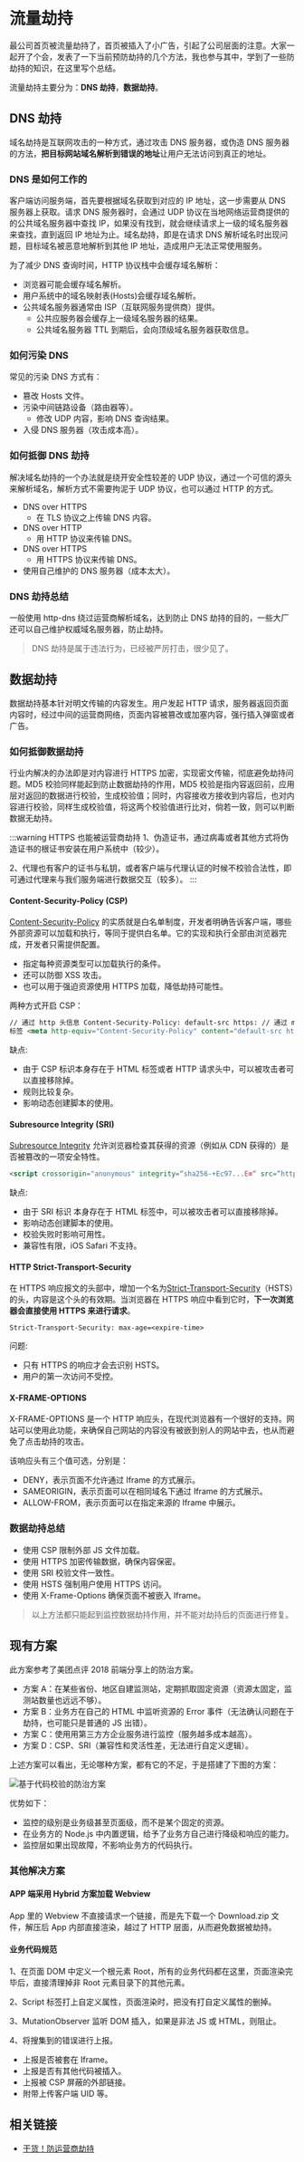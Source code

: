 # 流量劫持

最公司首页被流量劫持了，首页被插入了小广告，引起了公司层面的注意。大家一起开了个会，发表了一下当前预防劫持的几个方法，我也参与其中，学到了一些防劫持的知识，在这里写个总结。

流量劫持主要分为：**DNS 劫持**，**数据劫持**。

## DNS 劫持

域名劫持是互联网攻击的一种方式，通过攻击 DNS 服务器，或伪造 DNS 服务器的方法，**把目标网站域名解析到错误的地址**让用户无法访问到真正的地址。

### DNS 是如何工作的

客户端访问服务端，首先要根据域名获取到对应的 IP 地址，这一步需要从 DNS 服务器上获取。请求 DNS 服务器时，会通过 UDP 协议在当地网络运营商提供的的公共域名服务器中查找 IP，如果没有找到，就会继续请求上一级的域名服务器来查找，直到返回 IP 地址为止。域名劫持，即是在请求 DNS 解析域名时出现问题，目标域名被恶意地解析到其他 IP 地址，造成用户无法正常使用服务。

为了减少 DNS 查询时间，HTTP 协议栈中会缓存域名解析：

- 浏览器可能会缓存域名解析。
- 用户系统中的域名映射表(Hosts)会缓存域名解析。
- 公共域名服务器通常由 ISP（互联网服务提供商）提供。
  - 公共应服务器会缓存上一级域名服务器的结果。
  - 公共域名服务器 TTL 到期后，会向顶级域名服务器获取信息。

### 如何污染 DNS

常见的污染 DNS 方式有：

- 篡改 Hosts 文件。
- 污染中间链路设备（路由器等）。
  - 修改 UDP 内容，影响 DNS 查询结果。
- 入侵 DNS 服务器（攻击成本高）。

### 如何抵御 DNS 劫持

解决域名劫持的一个办法就是绕开安全性较差的 UDP 协议，通过一个可信的源头来解析域名，解析方式不需要拘泥于 UDP 协议，也可以通过 HTTP 的方式。

- DNS over HTTPS
  - 在 TLS 协议之上传输 DNS 内容。
- DNS over HTTP
  - 用 HTTP 协议来传输 DNS。
- DNS over HTTPS
  - 用 HTTPS 协议来传输 DNS。
- 使用自己维护的 DNS 服务器（成本太大）。

### DNS 劫持总结

一般使用 http-dns 绕过运营商解析域名，达到防止 DNS 劫持的目的，一些大厂还可以自己维护权威域名服务器，防止劫持。

> DNS 劫持是属于违法行为，已经被严厉打击，很少见了。

## 数据劫持

数据劫持基本针对明文传输的内容发生。用户发起 HTTP 请求，服务器返回页面内容时，经过中间的运营商网络，页面内容被篡改或加塞内容，强行插入弹窗或者广告。

### 如何抵御数据劫持

行业内解决的办法即是对内容进行 HTTPS 加密，实现密文传输，彻底避免劫持问题。MD5 校验同样能起到防止数据劫持的作用，MD5 校验是指内容返回前，应用层对返回的数据进行校验，生成校验值；同时，内容接收方接收到内容后，也对内容进行校验，同样生成校验值，将这两个校验值进行比对，倘若一致，则可以判断数据无劫持。

:::warning HTTPS 也能被运营商劫持
1、伪造证书，通过病毒或者其他方式将伪造证书的根证书安装在用户系统中（较少）。

2、代理也有客户的证书与私钥，或者客户端与代理认证的时候不校验合法性，即可通过代理来与我们服务端进行数据交互（较多）。
:::

#### Content-Security-Policy (CSP)

[Content-Security-Policy](https://developer.mozilla.org/zh-CN/docs/Web/HTTP/Headers/Content-Security-Policy__by_cnvoid) 的实质就是白名单制度，开发者明确告诉客户端，哪些外部资源可以加载和执行，等同于提供白名单。它的实现和执行全部由浏览器完成，开发者只需提供配置。

- 指定每种资源类型可以加载执⾏的条件。
- 还可以防御 XSS 攻击。
- 也可以⽤于强迫资源使用 HTTPS 加载，降低劫持可能性。

两种方式开启 CSP：

```html
// 通过 http 头信息 Content-Security-Policy: default-src https: // 通过 meta
标签 <meta http-equiv="Content-Security-Policy" content="default-src https:" />
```

缺点:

- 由于 CSP 标识本身存在于 HTML 标签或者 HTTP 请求头中，可以被攻击者可以直接移除掉。
- 规则⽐较复杂。
- 影响动态创建脚本的使⽤。

#### Subresource Integrity (SRI)

[Subresource Integrity](https://developer.mozilla.org/zh-CN/docs/Web/Security/子资源完整性) 允许浏览器检查其获得的资源（例如从 CDN 获得的）是否被篡改的一项安全特性。

```html
<script crossorigin="anonymous" integrity=“sha256-+Ec97...E=“ src=“https://a.com"></script>
```

缺点:

- 由于 SRI 标识 本身存在于 HTML 标签中，可以被攻击者可以直接移除掉。
- 影响动态创建脚本的使⽤。
- 校验失败时影响可⽤性。
- 兼容性有限，iOS Safari 不支持。

#### HTTP Strict-Transport-Security

在 HTTPS 响应报文的头部中，增加一个名为[Strict-Transport-Security](https://developer.mozilla.org/zh-CN/docs/Security/HTTP_Strict_Transport_Security)（HSTS）的头，内容是这个头的有效期。当浏览器在 HTTPS 响应中看到它时，**下一次浏览器会直接使用 HTTPS 来进行请求**。

```http
Strict-Transport-Security: max-age=<expire-time>
```

问题:

- 只有 HTTPS 的响应才会去识别 HSTS。
- ⽤户的第⼀次访问不受控。

#### X-FRAME-OPTIONS

X-FRAME-OPTIONS 是一个 HTTP 响应头，在现代浏览器有一个很好的支持。网站可以使用此功能，来确保自己网站的内容没有被嵌到别人的网站中去，也从而避免了点击劫持的攻击。

该响应头有三个值可选，分别是：

- DENY，表示页面不允许通过 Iframe 的方式展示。
- SAMEORIGIN，表示页面可以在相同域名下通过 Iframe 的方式展示。
- ALLOW-FROM，表示页面可以在指定来源的 Iframe 中展示。

### 数据劫持总结

- 使用 CSP 限制外部 JS 文件加载。
- 使用 HTTPS 加密传输数据，确保内容保密。
- 使用 SRI 校验文件一致性。
- 使用 HSTS 强制用户使用 HTTPS 访问。
- 使用 X-Frame-Options 确保页面不被嵌入 Iframe。

> 以上方法都只能起到监控数据劫持作用，并不能对劫持后的页面进行修复。

## 现有方案

此方案参考了美团点评 2018 前端分享上的防治方案。

- ⽅案 A：在某些省份、地区⾃建监测站，定期抓取固定资源（资源太固定，监测站数量也远远不够）。
- ⽅案 B：业务⽅在⾃己的 HTML 中监听资源的 Error 事件（⽆法确认问题在于劫持，也可能只是普通的 JS 出错）。
- ⽅案 C：使⽤用第三⽅方企业服务进⾏监控（服务越多成本越⾼）。
- ⽅案 D：CSP、SRI（兼容性和灵活性差，⽆法进行⾃定义逻辑）。

上述方案可以看出，无论哪种方案，都有它的不足，于是搭建了下图的方案：

![基于代码校验的防治⽅案](osi-hijack-meituan.png)

优势如下：

- 监控的级别是业务级甚至页面级，而不是某个固定的资源。
- 在业务方的 Node.js 中内置逻辑，给予了业务方自己进行降级和响应的能力。
- 监控层如果出现故障，不影响业务方的代码执行。

### 其他解决方案

#### APP 端采用 Hybrid 方案加载 Webview

App 里的 Webview 不直接请求一个链接，而是先下载一个 Download.zip 文件，解压后 App 内部直接渲染，越过了 HTTP 层面，从而避免数据被劫持。

#### 业务代码规范

1、在页面 DOM 中定义一个根元素 Root，所有的业务代码都在这里，页面渲染完毕后，直接清理掉非 Root 元素目录下的其他元素。

2、Script 标签打上自定义属性，页面渲染时，把没有打自定义属性的删掉。

3、MutationObserver 监听 DOM 插入，如果是非法 JS 或 HTML，则阻止。

4、将搜集到的错误进行上报。

- 上报是否被套在 Iframe。
- 上报是否有其他代码被插入。
- 上报被 CSP 屏蔽的外部链接。
- 附带上传客户端 UID 等。

## 相关链接

- [干货！防运营商劫持](https://juejin.im/post/5bea7eb4f265da612859a9e4)

